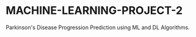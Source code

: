 # MACHINE-LEARNING-PROJECT-2
Parkinson's Disease Progression Prediction using ML and DL Algorithms.
